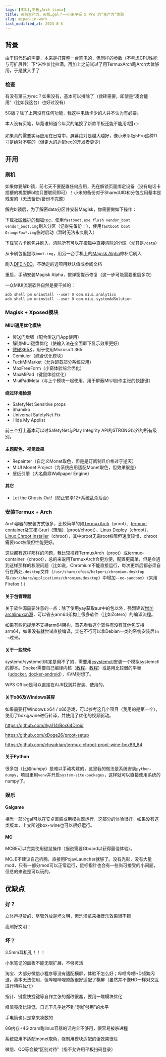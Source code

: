 ```yaml
---
tags: [MIUI,平板,Arch Linux]
title: 买前生产力，买后…gal？——小米平板 5 Pro 的“生产力”体验
slug: mipad-in-work
last_modified_at: 2023-8-6
---
```


## 背景

由于码代码的需要，本来是打算整一台笔电的，但同样的参数（不考虑CPU性能与可扩展性）下\*米性价比拉满，再加上之前试过了用TermuxArch跑Arch大体够用，于是就入手了

### 检查

有没有第三方rec？如果没有，基本可以排除了（救砖需要，即使是“凑合能用”（比如我这台）也好过没有）

5G版？除了上网没有任何功能，我这种电话卡少的人并不认为有必要。

本人没有买笔，毕竟谁知道今年买的笔换了新款平板还能不能用呢🤣👉

如果真的需要实际应用在日常中，屏幕绝对是越大越好，像小米平板5Pro这种11寸是绝对不够的（但更大的适配rec的开发者更少）

## 开用

### 刷机

如果你要解bl锁，前七天不要配置任何应用，先在解锁页面绑定设备（没有电话卡插槽的机型解bl锁只要联网即可）！小米的备份对于SharedUID和分包应用基本是残废的（无法备份/备份不完整）

解完bl锁后，为了解密data分区并安装Magisk，你需要做如下操作：

下载[社区维护的橙狐rec](https://github.com/ymdzq/OFRP-device_xiaomi_elish/releases/latest)，使用`fastboot.exe flash vendor_boot vendor_boot.img`刷入分区（记得先备份！），使用`fastboot boot OrangeFox*.img`临时启动（暂时无法永久刷入）

下载官方卡刷包并刷入，清除所有可以在橙狐中直接清除的分区（尤其是`/data`）

从卡刷包里提取`boot.img`，用另一台手机上的[Magisk Alpha](https://t.me/s/magiskalpha)修补后刷入

刷入[DFE NEO](https://forum.xda-developers.com/t/a-b-a-only-script-read-only-erofs-android-10-universal-disable-force-encryption-for-ro-and-rw-neo-stable.4454017/)，不确定的选项用默认值或参阅文档

重启，手动安装Magisk Alpha，按弹窗提示修复（这一步可能需要重启多次）

一众MIUI流氓软件自然是要干掉的：

```shell
adb shell pm uninstall --user 0 com.miui.analytics
adb shell pm uninstall --user 0 com.miui.systemAdSolution
```

### Magisk + Xposed模块

#### MIUI通用优化模块

- 传送门增强（配合传送门App使用）
- 解锁MIUI键盘优化（使输入法在全面屏下显示效果更好）
- [微硬365X](https://github.com/LiuYiGL/MicroHard365x)，用于使用Microsoft 365
- Cemiuier（综合优化模块）
- FuckMiMarket（允许卸载部分系统应用）
- MaxFreeForm（小窗体验综合优化）
- MaxMiPad（键鼠体验优化）
- MiuiPadMeta（与上个模块一起使用，用于屏蔽MIUI自作主张的快捷键）

#### 绕过环境检测

- SafetyNet Sensitive props
- Shamiko
- Universal SafetyNet Fix
- Hide My Applist

前三个打上基本可以过SafetyNet与Play Integrity API的STRONG以外的所有级别。

#### 主题配色、视觉效果

- Repainter（自定义Monet取色，但是是订阅制且价格过于逆天）
- MIUI Monet Project（为系统应用适配Monet取色，但效果很差）
- 壁纸引擎（大名鼎鼎Wallpaper Engine）

#### 其它

- Let the Ghosts Out!（防止安卓12+系统乱杀后台）

### 安装Termux + Arch

Arch容器的安装方式很多，比较简单的如[TermuxArch](https://termuxarch.github.io/TermuxArch/)（proot）、[termux-container](https://github.com/Moe-hacker/termux-container)及其核心[ruri（琉璃）](https://github.com/Moe-hacker/ruri)（proot/chroot）、[Linux Deploy](https://github.com/meefik/linuxdeploy)（chroot）、[Linux Chroot Installer](https://github.com/FerryAr/lhroot)（chroot），其中proot无需root权限但速度较慢，chroot需要root权限但性能更好。

这些都有这样那样的问题，我比较推荐TermuxArch（proot）或termux-container（chroot），总的来说用TermuxArch会更方便，配置更简单，但是会遇到这样那样的权限问题（比如说，Chromium不能直接运行，每次更新后都必须自行在两处`.desktop`文件（`/usr/share/xfce4/helpers/chromium.desktop`与`/usr/share/applications/chromium.desktop`）中增加`--no-sandbox`）（来用Firefox！）

#### 关于包管理器

关于软件源需要注意的一点：除了使用yay获取aur中的包以外，强烈建议[增加archlinuxcn源](https://mirrors.tuna.tsinghua.edu.cn/help/archlinuxcn/)，可以省去arm64架构上很多软件（比如Zotero）的编译流程。

如果有些包提示不支持arm64架构，首先看看这个软件有没有其他包支持arm64，如果没有就尝试直接编译，实在不行可以拿Debian一类的系统安装后`ln -s`过来。

#### 关于一些软件

systemd/systemctl肯定是用不了的，需要用[csystemctl](https://github.com/sdrausty/TermuxArch/issues/91#issuecomment-1068775535)安装一个模拟systemctl的脚本。Docker需要自己编译内核（[教程](https://www.bilibili.com/video/BV1YS4y1Z7TQ)、[教程](https://yzddmr6.com/posts/android-run-docker/)）或是用比较弱的平替（[udocker](https://github.com/indigo-dc/udocker), [docker-android](https://github.com/budtmo/docker-android)），KVM别想了。

WPS Office是可以直接在AUR找到并安装、使用的。

#### 关于x86及Windows兼容

如果需要打Windows x64 / x86游戏，可以参考这几个项目（我用的是第一个），使用了box与wine进行转译，并使用了优化的视频驱动。

<https://github.com/Ilya114/Box64Droid>

<https://github.com/xDoge26/proot-setup>

<https://github.com/cheadrian/termux-chroot-proot-wine-box86_64>

#### 关于Python

很多包（比如numpy）是难以手动构建的，这里我的做法是系统安装`python-numpy`，项目里用`venv`并开启`system-site-packages`，这样就可以直接使用系统的numpy了。

### 娱乐

#### Galgame

相当一部分gal可以在安卓直装或用模拟器运行，这部分的体验很好。如果没有这类版本，上文所述box+wine也可以很好运行。

#### MC

MCBE可以完美使用键鼠操作（据说需要Gboard以获得最佳体验）。

MCJE不建议自己折腾，直接用PojavLauncher就够了。没有光影，没有大量mod，只有一部分mod可以正常运行，鼠标指针也会有一些尚可接受的小问题，但总的来说是可以玩的。

## 优缺点

### 好？

立体声挺赞的，尽管外放是坏文明，但洗澡拿来播音乐效果很不错

高刷好文明！

### 坏？

3.5mm耳机孔！！！

小米笔记的画板不能无限扩展，不够灵活

淘宝、大部分微信小程序等没有适配横屏，体验不怎么好；哔哩哔哩HD频繁闪退，基本无法使用，但哔哩哔哩原版很好适配了横屏（虽然并不像HD一样对交互进行特殊优化）

指针、键盘快捷键等自作主张的魔改很蠢，要用一堆模块优化

峰值亮度比较低，日光下几乎达不到“刚好够用”的水平

手电筒也只是拿来凑数的

8G内存+4G zram跑linux容器的话完全不够用，很容易被杀进程

系统应用不适配monet取色，强制用模块适配的话效果很烂

微信、QQ等会被“区别对待”（指不允许用平板扫码登录）
